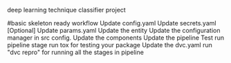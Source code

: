deep learning technique classifier project 

#basic skeleton ready 
workflow
Update config.yaml
Update secrets.yaml [Optional]
Update params.yaml
Update the entity
Update the configuration manager in src config.
Update the components
Update the pipeline
Test run pipeline stage
run tox for testing your package
Update the dvc.yaml
run "dvc repro" for running all the stages in pipeline
